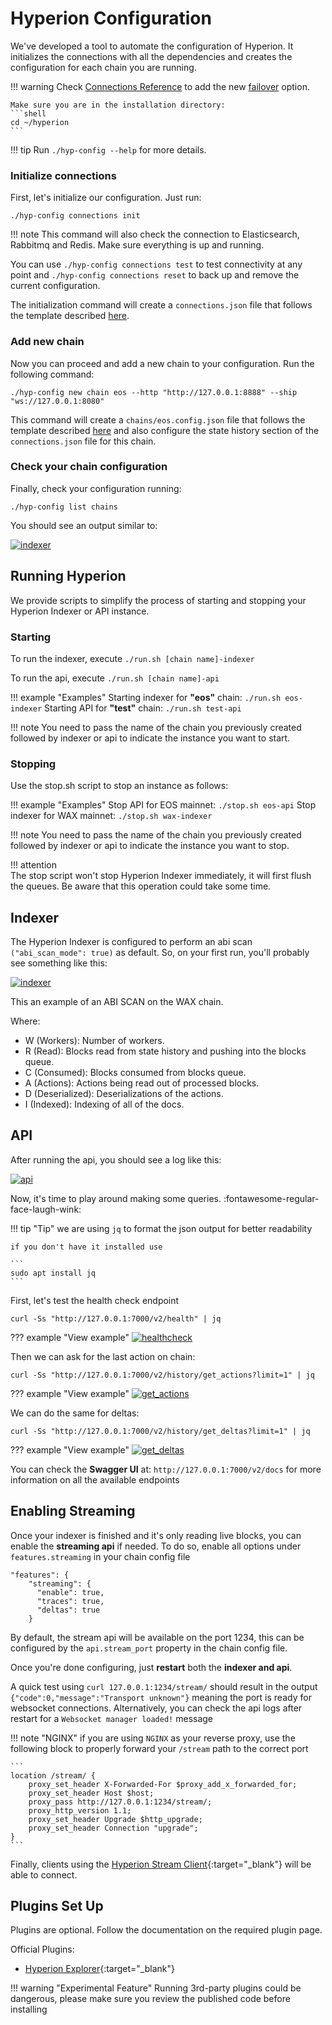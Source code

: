 # Hyperion Configuration

We've developed a tool to automate the configuration of Hyperion. It initializes the connections with all the
dependencies and creates the configuration for each chain you are running.

!!! warning
    Check [Connections Reference](../connections) to add the new <u>failover</u> option.


    Make sure you are in the installation directory:
    ```shell
    cd ~/hyperion
    ```

!!! tip
    Run `./hyp-config --help` for more details.

### Initialize connections

First, let's initialize our configuration. Just run:

```
./hyp-config connections init
```

!!! note
    This command will also check the connection to Elasticsearch, Rabbitmq and Redis. Make sure everything is up and
    running.

You can use `./hyp-config connections test` to test connectivity at any point and `./hyp-config connections reset` to back up and remove the current configuration.

The initialization command will create a `connections.json` file that follows the template described [here](connections.md).

### Add new chain

Now you can proceed and add a new chain to your configuration. Run the following command:

```
./hyp-config new chain eos --http "http://127.0.0.1:8888" --ship "ws://127.0.0.1:8080"
```

This command will create a `chains/eos.config.json` file that follows the template described [here](chain.md) and also configure the state history section of the `connections.json` file for this chain.

### Check your chain configuration

Finally, check your configuration running:

```
./hyp-config list chains
```

You should see an output similar to:

[![indexer](../../assets/img/configured_chains.png)](../../assets/img/configured_chains.png)

## Running Hyperion

We provide scripts to simplify the process of starting and stopping your Hyperion Indexer or API instance.

### Starting

To run the indexer, execute `./run.sh [chain name]-indexer`

To run the api, execute `./run.sh [chain name]-api`

!!! example "Examples"
    Starting indexer for **"eos"** chain:
    ```
    ./run.sh eos-indexer
    ```
    Starting API for **"test"** chain:
    ```
    ./run.sh test-api
    ```

!!! note
    You need to pass the name of the chain you previously created followed by indexer or api to indicate the instance
    you want to start.

### Stopping

Use the stop.sh script to stop an instance as follows:

!!! example "Examples"
    Stop API for EOS mainnet:
    ```
    ./stop.sh eos-api
    ```
    Stop indexer for WAX mainnet:
    ```
    ./stop.sh wax-indexer
    ```

!!! note
    You need to pass the name of the chain you previously created followed by indexer or api to indicate the instance
    you want to stop.

!!! attention  
    The stop script won't stop Hyperion Indexer immediately, it will first flush the queues. Be aware that this
    operation could take some time.

## Indexer
The Hyperion Indexer is configured to perform an abi scan `("abi_scan_mode": true)` as default. So, on your first run,
you'll probably see something like this:

[![indexer](../../assets/img/indexer.png)](../../assets/img/indexer.png)

This an example of an ABI SCAN on the WAX chain.

Where:

  - W (Workers): Number of workers.
  - R (Read): Blocks read from state history and pushing into the blocks queue.
  - C (Consumed): Blocks consumed from blocks queue.
  - A (Actions): Actions being read out of processed blocks.
  - D (Deserialized): Deserializations of the actions.
  - I (Indexed): Indexing of all of the docs.


## API
After running the api, you should see a log like this:

 [![api](../../assets/img/api.png)](../../assets/img/api.png)

Now, it's time to play around making some queries. :fontawesome-regular-face-laugh-wink:

!!! tip "Tip"
    we are using `jq` to format the json output for better readability

    if you don't have it installed use

    ```
    sudo apt install jq
    ```

First, let's test the health check endpoint

```
curl -Ss "http://127.0.0.1:7000/v2/health" | jq
```

??? example "View example"
    [![healthcheck](../../assets/img/healthcheck.png)](../../assets/img/healthcheck.png)

Then we can ask for the last action on chain:

```
curl -Ss "http://127.0.0.1:7000/v2/history/get_actions?limit=1" | jq
```

??? example "View example"
    [![get_actions](../../assets/img/get_actions.png)](../../assets/img/get_actions.png)

We can do the same for deltas:

```
curl -Ss "http://127.0.0.1:7000/v2/history/get_deltas?limit=1" | jq
```

??? example "View example"
    [![get_deltas](../../assets/img/get_deltas.png)](../../assets/img/get_deltas.png)

You can check the **Swagger UI** at: `http://127.0.0.1:7000/v2/docs` for more information on all the available endpoints

## Enabling Streaming

Once your indexer is finished and it's only reading live blocks, you can enable the **streaming api** if needed. To do so, enable all options under `features.streaming` in your chain config file

```
"features": {
    "streaming": {
      "enable": true,
      "traces": true,
      "deltas": true
    }
```

By default, the stream api will be available on the port 1234, this can be configured by the `api.stream_port` property in the chain config file.

Once you're done configuring, just **restart** both the **indexer and api**.

A quick test using `curl 127.0.0.1:1234/stream/` should result in the output `{"code":0,"message":"Transport unknown"}` meaning the port is ready for websocket connections.
Alternatively, you can check the api logs after restart for a `Websocket manager loaded!` message

!!! note "NGINX"
    if you are using `NGINX` as your reverse proxy, use the following block to properly forward your `/stream` path to the correct port
    
    ```
    location /stream/ {
        proxy_set_header X-Forwarded-For $proxy_add_x_forwarded_for;
        proxy_set_header Host $host;
        proxy_pass http://127.0.0.1:1234/stream/;
        proxy_http_version 1.1;
        proxy_set_header Upgrade $http_upgrade;
        proxy_set_header Connection "upgrade";
    }
    ```

[//]: # (!!! tip "Tip")

[//]: # (    check our Proxy Guide for full `NGINX` or `HAProxy` examples.)

Finally, clients using the [Hyperion Stream Client](https://github.com/eosrio/hyperion-stream-client){:target="_blank"} will be able to connect.

## Plugins Set Up

Plugins are optional. Follow the documentation on the required plugin page.

Official Plugins:

- [Hyperion Explorer](https://github.com/eosrio/hyperion-explorer-plugin/tree/develop){:target="_blank"}

!!! warning "Experimental Feature"
Running 3rd-party plugins could be dangerous, please make sure you review the published code before installing
